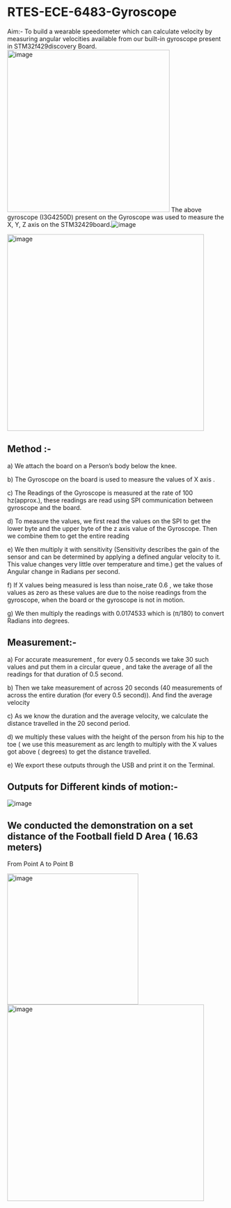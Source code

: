 # RTES-ECE-6483-Gyroscope
Aim:- To build a wearable speedometer which can calculate velocity by measuring angular velocities available from our built-in gyroscope present in STM32f429discovery Board.
<img width="373" alt="image" src="https://user-images.githubusercontent.com/45068287/156235665-7e1f8b01-5b17-4f69-90c5-bdf80bd1d831.png">
The above gyroscope (I3G4250D) present on the Gyroscope was used to measure the X, Y, Z axis on the STM32429board.![image](https://user-images.githubusercontent.com/45068287/156235687-a2a4d68c-55f0-4d9b-8f93-3beb5243e2d5.png)

<img width="452" alt="image" src="https://user-images.githubusercontent.com/45068287/156235705-6f5013cf-38e5-4e09-b33e-aca067021480.png">

## Method :- 

a) We attach the board on a Person’s body below the knee.

b) The Gyroscope on the board is used to measure the values of X axis .

c) The Readings of the Gyroscope is measured at the rate of 100 hz(approx.), these readings are read using SPI communication between gyroscope and the board.

d) To measure the values, we first read the values on the SPI to get the lower byte and the upper byte of the z axis value of the Gyroscope. Then we combine them to get the entire reading

e) We then multiply it with sensitivity (Sensitivity describes the gain of the sensor and can be determined by applying a defined angular velocity to it. This value changes very little over temperature and time.) get the values of Angular change in Radians per second.

f) If X values being measured is less than noise_rate 0.6 , we take those values as zero as these values are due to the noise readings from the gyroscope, when the board or the gyroscope is not in motion.

g) We then multiply the readings with 0.0174533 which is (π/180) to convert Radians into degrees.

## Measurement:-

a) For accurate measurement , for every 0.5 seconds we take 30 such values and put them in a circular queue , and take the average of all the readings for that duration of 0.5 second.

b) Then we take measurement of across 20 seconds (40 measurements of across the entire duration (for every 0.5 second)). And find the average velocity

c) As we know the duration and the average velocity, we calculate the distance travelled in the 20 second period.

d) we multiply these values with the height of the person from his hip to the toe ( we use this measurement as arc length to multiply with the X values got above ( degrees) to get the distance travelled.

e) We export these outputs through the USB and print it on the Terminal.

## Outputs for Different kinds of motion:-


![image](https://user-images.githubusercontent.com/45068287/156236066-0251607a-70ef-4c3a-b770-9f1874467da5.png)

## We conducted the demonstration on a set distance of the Football field D Area ( 16.63 meters) 

From Point A to Point B

<img width="301" alt="image" src="https://user-images.githubusercontent.com/45068287/156237021-a799c05f-337c-426f-9a4e-6fdc86718394.png"><img width="452" alt="image" src="https://user-images.githubusercontent.com/45068287/156237047-a47ce0a2-7bd3-479f-b0c0-e6443feda89f.png">




